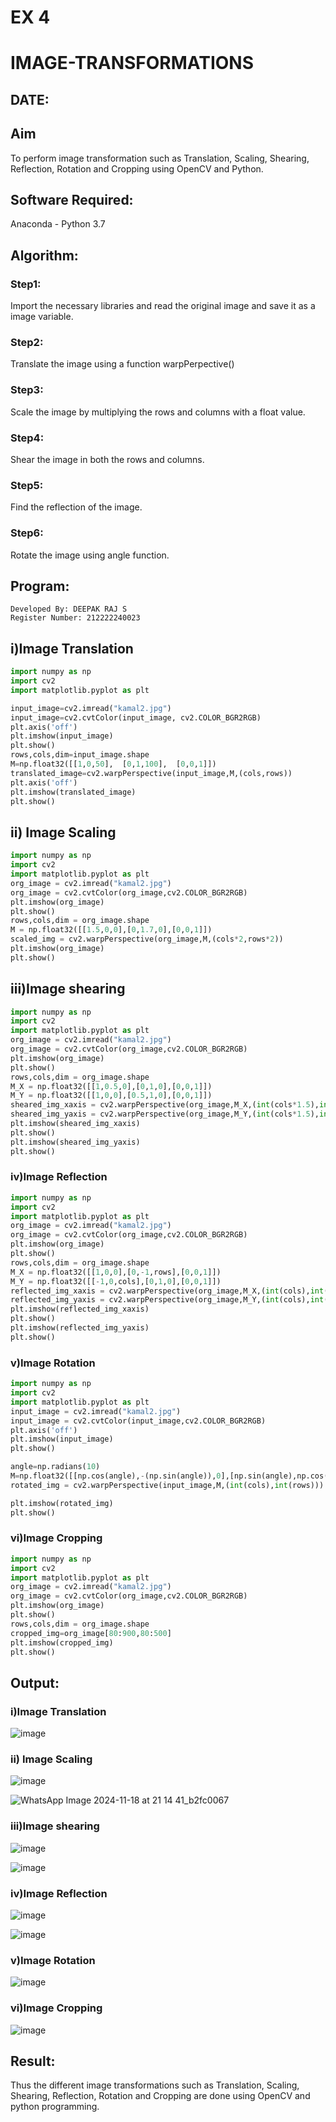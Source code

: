 # EX 4
# IMAGE-TRANSFORMATIONS
## DATE:
## Aim
To perform image transformation such as Translation, Scaling, Shearing, Reflection, Rotation and Cropping using OpenCV and Python.

## Software Required:
Anaconda - Python 3.7

## Algorithm:
### Step1:

Import the necessary libraries and read the original image and save it as a image variable.

### Step2:

Translate the image using a function warpPerpective()

### Step3:

Scale the image by multiplying the rows and columns with a float value.

### Step4:

Shear the image in both the rows and columns.

### Step5:

Find the reflection of the image.

### Step6:

Rotate the image using angle function.

## Program:
```
Developed By: DEEPAK RAJ S
Register Number: 212222240023
```

## i)Image Translation

```python
import numpy as np
import cv2
import matplotlib.pyplot as plt

input_image=cv2.imread("kamal2.jpg")
input_image=cv2.cvtColor(input_image, cv2.COLOR_BGR2RGB)
plt.axis('off')
plt.imshow(input_image)
plt.show()
rows,cols,dim=input_image.shape
M=np.float32([[1,0,50],  [0,1,100],  [0,0,1]])
translated_image=cv2.warpPerspective(input_image,M,(cols,rows))
plt.axis('off')
plt.imshow(translated_image)
plt.show()
```

## ii) Image Scaling

```python
import numpy as np
import cv2
import matplotlib.pyplot as plt
org_image = cv2.imread("kamal2.jpg")
org_image = cv2.cvtColor(org_image,cv2.COLOR_BGR2RGB)
plt.imshow(org_image)
plt.show()
rows,cols,dim = org_image.shape
M = np.float32([[1.5,0,0],[0,1.7,0],[0,0,1]])
scaled_img = cv2.warpPerspective(org_image,M,(cols*2,rows*2))
plt.imshow(org_image)
plt.show()
```


## iii)Image shearing

```python
import numpy as np
import cv2
import matplotlib.pyplot as plt
org_image = cv2.imread("kamal2.jpg")
org_image = cv2.cvtColor(org_image,cv2.COLOR_BGR2RGB)
plt.imshow(org_image)
plt.show()
rows,cols,dim = org_image.shape
M_X = np.float32([[1,0.5,0],[0,1,0],[0,0,1]])
M_Y = np.float32([[1,0,0],[0.5,1,0],[0,0,1]])
sheared_img_xaxis = cv2.warpPerspective(org_image,M_X,(int(cols*1.5),int(rows*1.5)))
sheared_img_yaxis = cv2.warpPerspective(org_image,M_Y,(int(cols*1.5),int(rows*1.5)))
plt.imshow(sheared_img_xaxis)
plt.show()
plt.imshow(sheared_img_yaxis)
plt.show()
```


### iv)Image Reflection

```python
import numpy as np
import cv2
import matplotlib.pyplot as plt
org_image = cv2.imread("kamal2.jpg")
org_image = cv2.cvtColor(org_image,cv2.COLOR_BGR2RGB)
plt.imshow(org_image)
plt.show()
rows,cols,dim = org_image.shape
M_X = np.float32([[1,0,0],[0,-1,rows],[0,0,1]])
M_Y = np.float32([[-1,0,cols],[0,1,0],[0,0,1]])
reflected_img_xaxis = cv2.warpPerspective(org_image,M_X,(int(cols),int(rows)))
reflected_img_yaxis = cv2.warpPerspective(org_image,M_Y,(int(cols),int(rows)))
plt.imshow(reflected_img_xaxis)
plt.show()
plt.imshow(reflected_img_yaxis)
plt.show()
```


### v)Image Rotation
```python
import numpy as np
import cv2
import matplotlib.pyplot as plt
input_image = cv2.imread("kamal2.jpg")
input_image = cv2.cvtColor(input_image,cv2.COLOR_BGR2RGB)
plt.axis('off')
plt.imshow(input_image)
plt.show()

angle=np.radians(10)
M=np.float32([[np.cos(angle),-(np.sin(angle)),0],[np.sin(angle),np.cos(angle),0],[0,0,1]])
rotated_img = cv2.warpPerspective(input_image,M,(int(cols),int(rows)))

plt.imshow(rotated_img)
plt.show()
```



### vi)Image Cropping
```python
import numpy as np
import cv2
import matplotlib.pyplot as plt
org_image = cv2.imread("kamal2.jpg")
org_image = cv2.cvtColor(org_image,cv2.COLOR_BGR2RGB)
plt.imshow(org_image)
plt.show()
rows,cols,dim = org_image.shape
cropped_img=org_image[80:900,80:500]
plt.imshow(cropped_img)
plt.show()
```


## Output:
### i)Image Translation

![image](https://github.com/user-attachments/assets/4a88b9fb-6671-4c43-b16f-42b738d19c06)

### ii) Image Scaling

![image](https://github.com/user-attachments/assets/5e68348f-66ad-4875-93bc-2fd66fabd9e8)

![WhatsApp Image 2024-11-18 at 21 14 41_b2fc0067](https://github.com/user-attachments/assets/9b1a0e57-dd29-48cd-b999-6660687b9033)

### iii)Image shearing

![image](https://github.com/user-attachments/assets/5f896db6-cc4b-424f-9182-bca697c8fc68)

![image](https://github.com/user-attachments/assets/7b0868f4-6955-4e08-b23a-f55e17aedfe3)

### iv)Image Reflection

![image](https://github.com/user-attachments/assets/1572c325-7fff-4271-b132-59b82074898d)

![image](https://github.com/user-attachments/assets/c29677bc-70a9-425f-902a-60b4dd9cfa0b)

### v)Image Rotation

![image](https://github.com/user-attachments/assets/ff0fc055-cbe0-469e-abb9-f68b8a7141df)

### vi)Image Cropping

![image](https://github.com/user-attachments/assets/032da5e3-be8a-483f-b118-8d1463023749)

## Result: 

Thus the different image transformations such as Translation, Scaling, Shearing, Reflection, Rotation and Cropping are done using OpenCV and python programming.

